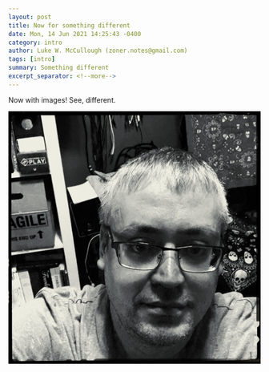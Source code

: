 ```yaml
---
layout: post
title: Now for something different
date: Mon, 14 Jun 2021 14:25:43 -0400
category: intro
author: Luke W. McCullough (zoner.notes@gmail.com)
tags: [intro]
summary: Something different
excerpt_separator: <!--more-->
---
```


Now with images! See, different.

<!--more-->

![My face](/assets/face_20210614.jpg)

